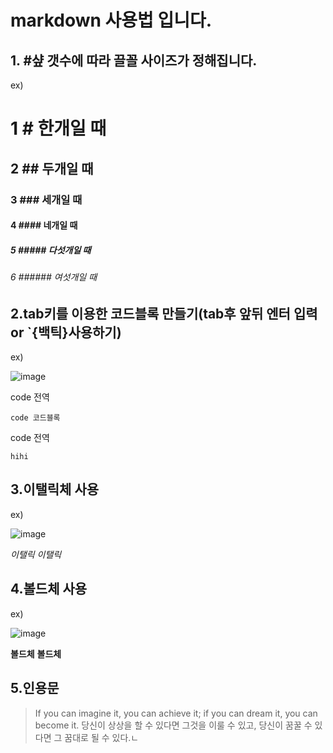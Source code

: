 # markdown 사용법 입니다.

  ## 1. #샾 갯수에 따라 끌꼴 사이즈가 정해집니다.
  ex)
  # 1 # 한개일 때
  ## 2 ## 두개일 때
  ### 3  ### 세개일 때
  #### 4  #### 네개일 때
  ##### 5  ##### 다섯개일 때
  ###### 6  ###### 여섯개일 때   
  
  
  ## 2.tab키를 이용한 코드블록 만들기(tab후 앞뒤 엔터 입력 or  `{백틱}사용하기)
  
  ex)
  
  ![image](https://user-images.githubusercontent.com/85022962/126020164-43d34637-ba30-4c1e-a4cd-7ca229788a0a.png)


  
  code 전역  
  
    code 코드블록   
    
  code 전역
  
  ```
  hihi
  ```
  ## 3.이탤릭체 사용
  
  ex)
  
  ![image](https://user-images.githubusercontent.com/85022962/126020192-b888da05-f1c1-40e2-bbc7-0e00c1d0ffb9.png)
  
  
_이탤릭_
*이탤릭*

## 4.볼드체 사용

ex)


![image](https://user-images.githubusercontent.com/85022962/126020255-c3a23e58-8fe2-4e87-a361-f06116f483fa.png)


__볼드체__
**볼드체**


## 5.인용문

> If you can imagine it, you can achieve it; if you can dream it, you can become it.
당신이 상상을 할 수 있다면 그것을 이룰 수 있고, 당신이 꿈꿀 수 있다면 그 꿈대로 될 수 있다.ㄴ
